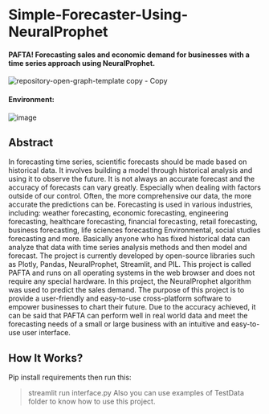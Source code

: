 # Simple-Forecaster-Using-NeuralProphet
#### PAFTA! Forecasting sales and economic demand for businesses with a time series approach using NeuralProphet.
![repository-open-graph-template copy - Copy](https://user-images.githubusercontent.com/76481805/201037685-1d3761c7-e623-482b-9f68-fb112c66074e.png)


#### Environment:
![image](https://user-images.githubusercontent.com/76481805/201036431-01e985d0-098e-4b22-9aab-ea7a7e558853.png)

## Abstract
In forecasting time series, scientific forecasts should be made based on historical data. It involves building a model through historical analysis and using it to observe the future. It is not always an accurate forecast and the accuracy of forecasts can vary greatly. Especially when dealing with factors outside of our control. Often, the more comprehensive our data, the more accurate the predictions can be. Forecasting is used in various industries, including: weather forecasting, economic forecasting, engineering forecasting, healthcare forecasting, financial forecasting, retail forecasting, business forecasting, life sciences forecasting Environmental, social studies forecasting and more. Basically anyone who has fixed historical data can analyze that data with time series analysis methods and then model and forecast. The project is currently developed by open-source libraries such as Plotly, Pandas, NeuralProphet, Streamlit, and PIL. This project is called PAFTA and runs on all operating systems in the web browser and does not require any special hardware. In this project, the NeuralProphet algorithm was used to predict the sales demand. The purpose of this project is to provide a user-friendly and easy-to-use cross-platform software to empower businesses to chart their future. Due to the accuracy achieved, it can be said that PAFTA can perform well in real world data and meet the forecasting needs of a small or large business with an intuitive and easy-to-use user interface.

## How It Works?
Pip install requirements then run this:
> streamlit run interface.py
Also you can use examples of TestData folder to know how to use this project.
